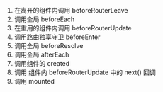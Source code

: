 1. 在离开的组件内调用 beforeRouterLeave
2. 调用全局 beforeEach
3. 在重用的组件内调用 beforeRouterUpdate
4. 调用路由独享守卫 beforeEnter
5. 调用全局 beforeResolve
6. 调用全局 afterEach
7. 调用组件的 created
8. 调用 组件内 beforeRouterUpdate 中的 next() 回调
9. 调用 mounted

